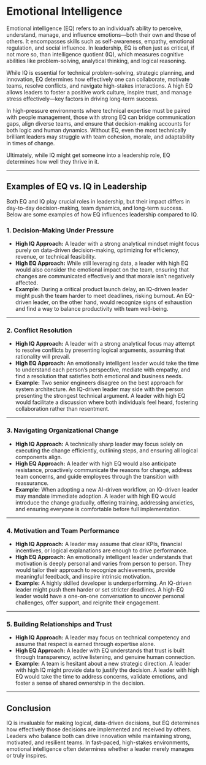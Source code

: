 # Emotional Intelligence

Emotional intelligence (EQ) refers to an individual’s ability to perceive, understand, manage, and influence emotions—both their own and those of others. It encompasses skills such as self-awareness, empathy, emotional regulation, and social influence. In leadership, EQ is often just as critical, if not more so, than intelligence quotient (IQ), which measures cognitive abilities like problem-solving, analytical thinking, and logical reasoning.

While IQ is essential for technical problem-solving, strategic planning, and innovation, EQ determines how effectively one can collaborate, motivate teams, resolve conflicts, and navigate high-stakes interactions. A high EQ allows leaders to foster a positive work culture, inspire trust, and manage stress effectively—key factors in driving long-term success.

In high-pressure environments where technical expertise must be paired with people management, those with strong EQ can bridge communication gaps, align diverse teams, and ensure that decision-making accounts for both logic and human dynamics. Without EQ, even the most technically brilliant leaders may struggle with team cohesion, morale, and adaptability in times of change.

Ultimately, while IQ might get someone into a leadership role, EQ determines how well they thrive in it.

---

## **Examples of EQ vs. IQ in Leadership**

Both EQ and IQ play crucial roles in leadership, but their impact differs in day-to-day decision-making, team dynamics, and long-term success. Below are some examples of how EQ influences leadership compared to IQ.

### **1. Decision-Making Under Pressure**

- **High IQ Approach:** A leader with a strong analytical mindset might focus purely on data-driven decision-making, optimizing for efficiency, revenue, or technical feasibility.
- **High EQ Approach:** While still leveraging data, a leader with high EQ would also consider the emotional impact on the team, ensuring that changes are communicated effectively and that morale isn’t negatively affected.
- **Example:** During a critical product launch delay, an IQ-driven leader might push the team harder to meet deadlines, risking burnout. An EQ-driven leader, on the other hand, would recognize signs of exhaustion and find a way to balance productivity with team well-being.

---

### **2. Conflict Resolution**

- **High IQ Approach:** A leader with a strong analytical focus may attempt to resolve conflicts by presenting logical arguments, assuming that rationality will prevail.
- **High EQ Approach:** An emotionally intelligent leader would take the time to understand each person’s perspective, mediate with empathy, and find a resolution that satisfies both emotional and business needs.
- **Example:** Two senior engineers disagree on the best approach for system architecture. An IQ-driven leader may side with the person presenting the strongest technical argument. A leader with high EQ would facilitate a discussion where both individuals feel heard, fostering collaboration rather than resentment.

---

### **3. Navigating Organizational Change**

- **High IQ Approach:** A technically sharp leader may focus solely on executing the change efficiently, outlining steps, and ensuring all logical components align.
- **High EQ Approach:** A leader with high EQ would also anticipate resistance, proactively communicate the reasons for change, address team concerns, and guide employees through the transition with reassurance.
- **Example:** When adopting a new AI-driven workflow, an IQ-driven leader may mandate immediate adoption. A leader with high EQ would introduce the change gradually, offering training, addressing anxieties, and ensuring everyone is comfortable before full implementation.

---

### **4. Motivation and Team Performance**

- **High IQ Approach:** A leader may assume that clear KPIs, financial incentives, or logical explanations are enough to drive performance.
- **High EQ Approach:** An emotionally intelligent leader understands that motivation is deeply personal and varies from person to person. They would tailor their approach to recognize achievements, provide meaningful feedback, and inspire intrinsic motivation.
- **Example:** A highly skilled developer is underperforming. An IQ-driven leader might push them harder or set stricter deadlines. A high-EQ leader would have a one-on-one conversation to uncover personal challenges, offer support, and reignite their engagement.

---

### **5. Building Relationships and Trust**

- **High IQ Approach:** A leader may focus on technical competency and assume that respect is earned through expertise alone.
- **High EQ Approach:** A leader with EQ understands that trust is built through transparency, active listening, and genuine human connection.
- **Example:** A team is hesitant about a new strategic direction. A leader with high IQ might provide data to justify the decision. A leader with high EQ would take the time to address concerns, validate emotions, and foster a sense of shared ownership in the decision.

---

## **Conclusion**

IQ is invaluable for making logical, data-driven decisions, but EQ determines how effectively those decisions are implemented and received by others. Leaders who balance both can drive innovation while maintaining strong, motivated, and resilient teams. In fast-paced, high-stakes environments, emotional intelligence often determines whether a leader merely manages or truly inspires.
